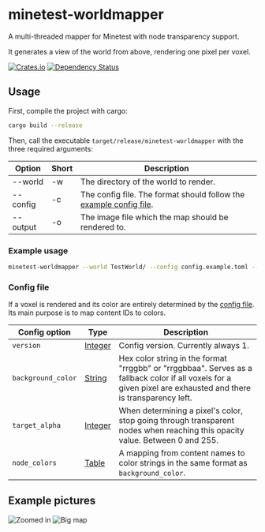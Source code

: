 # minetest-worldmapper

A multi-threaded mapper for Minetest with node transparency support.

It generates a view of the world from above, rendering one pixel per voxel.

[![Crates.io](https://img.shields.io/crates/v/minetest-worldmapper.svg)](https://crates.io/crates/minetest-worldmapper)
[![Dependency Status](https://deps.rs/crate/minetest-worldmapper/0.2.1/status.svg)](https://deps.rs/crate/minetest-worldmapper/0.2.1)

## Usage
First, compile the project with cargo:

```bash
cargo build --release
```

Then, call the executable `target/release/minetest-worldmapper` with the three required arguments:

|  Option  | Short | Description                               |
| -------- | ----- | ----------------------------------------- |
| --world  | -w    | The directory of the world to render.     |
| --config | -c    | The config file. The format should follow the [example config file][1]. |
| --output | -o    | The image file which the map should be rendered to. |

### Example usage
```bash
minetest-worldmapper --world TestWorld/ --config config.example.toml --output map.png
```

### Config file
If a voxel is rendered and its color are entirely determined by the [config file][1]. Its main purpose is to map content IDs to colors.

| Config option      | Type         | Description                         |
| ------------------ | ------------ | ----------------------------------- |
| `version`          | [Integer][2] | Config version. Currently always 1. |
| `background_color` | [String][3]  | Hex color string in the format "rrggbb" or "rrggbbaa". Serves as a fallback color if all voxels for a given pixel are exhausted and there is transparency left. |
| `target_alpha`     | [Integer][2] | When determining a pixel's color, stop going through transparent nodes when reaching this opacity value. Between 0 and 255. |
| `node_colors`      | [Table][4]  | A mapping from content names to color strings in the same format as `background_color`. |

## Example pictures
![Zoomed in](https://user-images.githubusercontent.com/7910828/154993848-744bd8f6-782e-4048-8f8d-3871e53cdc0a.png)
![Big map](https://user-images.githubusercontent.com/7910828/154993962-51475253-4eed-4d5a-8427-694949423a9d.png)

[1]: https://github.com/UgnilJoZ/minetest-worldmapper/blob/main/config.example.toml
[2]: https://toml.io/en/v1.0.0#integer
[3]: https://toml.io/en/v1.0.0#string
[4]: https://toml.io/en/v1.0.0#table

